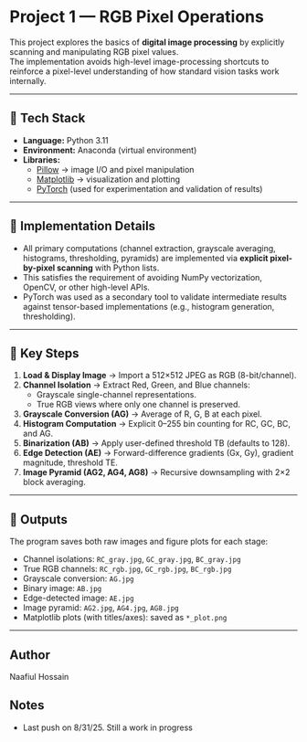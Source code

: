 # Project 1 — RGB Pixel Operations

This project explores the basics of **digital image processing** by explicitly scanning and manipulating RGB pixel values.  
The implementation avoids high-level image-processing shortcuts to reinforce a pixel-level understanding of how standard vision tasks work internally.

---

## 🔧 Tech Stack
- **Language:** Python 3.11  
- **Environment:** Anaconda (virtual environment)  
- **Libraries:**  
  - [Pillow](https://pillow.readthedocs.io/) → image I/O and pixel manipulation  
  - [Matplotlib](https://matplotlib.org/) → visualization and plotting  
  - [PyTorch](https://pytorch.org/) (used for experimentation and validation of results)  

---

## 📖 Implementation Details
- All primary computations (channel extraction, grayscale averaging, histograms, thresholding, pyramids) are implemented via **explicit pixel-by-pixel scanning** with Python lists.  
- This satisfies the requirement of avoiding NumPy vectorization, OpenCV, or other high-level APIs.  
- PyTorch was used as a secondary tool to validate intermediate results against tensor-based implementations (e.g., histogram generation, thresholding).  

---

## 🚀 Key Steps
1. **Load & Display Image** → Import a 512×512 JPEG as RGB (8-bit/channel).  
2. **Channel Isolation** → Extract Red, Green, and Blue channels:  
   - Grayscale single-channel representations.  
   - True RGB views where only one channel is preserved.  
3. **Grayscale Conversion (AG)** → Average of R, G, B at each pixel.  
4. **Histogram Computation** → Explicit 0–255 bin counting for RC, GC, BC, and AG.  
5. **Binarization (AB)** → Apply user-defined threshold TB (defaults to 128).  
6. **Edge Detection (AE)** → Forward-difference gradients (Gx, Gy), gradient magnitude, threshold TE.  
7. **Image Pyramid (AG2, AG4, AG8)** → Recursive downsampling with 2×2 block averaging.  

---

## 📂 Outputs
The program saves both raw images and figure plots for each stage:
- Channel isolations: `RC_gray.jpg`, `GC_gray.jpg`, `BC_gray.jpg`  
- True RGB channels: `RC_rgb.jpg`, `GC_rgb.jpg`, `BC_rgb.jpg`  
- Grayscale conversion: `AG.jpg`  
- Binary image: `AB.jpg`  
- Edge-detected image: `AE.jpg`  
- Image pyramid: `AG2.jpg`, `AG4.jpg`, `AG8.jpg`  
- Matplotlib plots (with titles/axes): saved as `*_plot.png`  

---

## Author
Naafiul Hossain

## Notes
- Last push on 8/31/25. Still a work in progress
